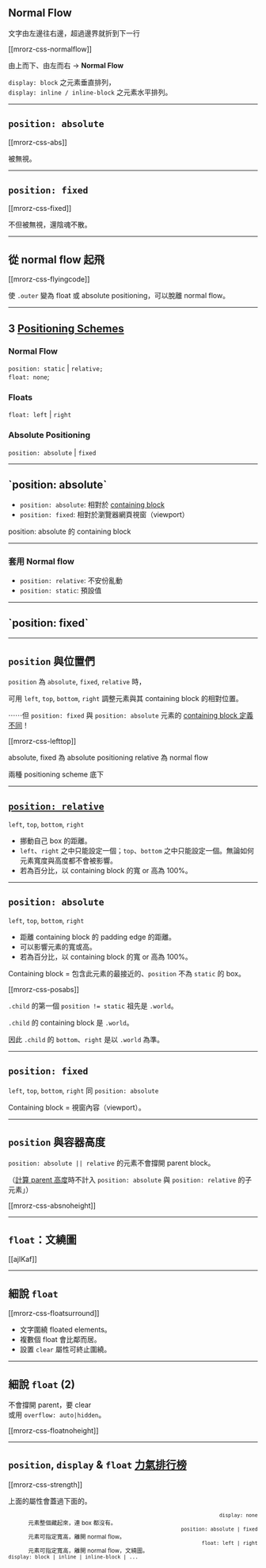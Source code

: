 Normal Flow
--------

文字由左邊往右邊，超過邊界就折到下一行

[[mrorz-css-normalflow]]

由上而下、由左而右 → **Normal Flow**

`display: block` 之元素垂直排列，<br>`display: inline / inline-block` 之元素水平排列。

---

`position: absolute`
----------------------

[[mrorz-css-abs]]

被無視。

---

`position: fixed`
-----------------

[[mrorz-css-fixed]]

<p>不但被無視，還陰魂不散。</p>

---

從 normal flow 起飛
------------------

[[mrorz-css-flyingcode]]

使 `.outer` 變為 float 或 absolute positioning，可以脫離 normal flow。

---

3 [Positioning Schemes](https://www.w3.org/TR/css-position-3/#pos-sch)
---------------------

### Normal Flow

  `position: static` | `relative;`<br>
  `float: none`;

### Floats

  `float: left` | `right`

### Absolute Positioning

  `position: absolute` | `fixed`

---

<h2 class="trailer">`position: absolute`</h2>

* `position: absolute`: 相對於 [containing block](https://www.w3.org/TR/css-position-3/#def-cb)
* `position: fixed`: 相對於瀏覽器網頁視窗（viewport）

<aside>
position: absolute 的 containing block
</aside>

- - -

### 套用 Normal flow

* `position: relative`: 不安份亂動
* `position: static`: 預設值


---

<h2 class="trailer">`position: fixed`</h2>


---

`position` 與位置們
----------------------

`position` 為 `absolute`, `fixed`, `relative` 時，

可用 `left`, `top`, `bottom`, `right` 調整元素與其 containing block 的相對位置。

⋯⋯但 `position: fixed` 與 `position: absolute` 元素的 [containing block 定義不同](https://www.w3.org/TR/css-position-3/#def-cb)！

[[mrorz-css-lefttop]]

<aside>
  absolute, fixed 為 absolute positioning
  relative 為 normal flow

  兩種 positioning scheme 底下

</aside>

---

[`position: relative`](https://www.w3.org/TR/css-position-3/#rel-pos)
----------------------

`left`, `top`, `bottom`, `right`

* 挪動自己 box 的距離。
* `left`、`right` 之中只能設定一個；`top`、`bottom` 之中只能設定一個。無論如何元素寬度與高度都不會被影響。
* 若為百分比，以 containing block 的寬 or 高為 100%。

---

`position: absolute`
----------------------

`left`, `top`, `bottom`, `right`

* 距離 containing block 的 padding edge 的距離。
* 可以影響元素的寬或高。
* 若為百分比，以 containing block 的寬 or 高為 100%。

Containing block = 包含此元素的最接近的、`position` 不為 `static` 的 box。

[[mrorz-css-posabs]]

`.child` 的第一個 `position != static` 祖先是 `.world`。

`.child` 的 containing block 是 `.world`。

因此 `.child` 的 `bottom`、`right` 是以 `.world` 為準。

---

`position: fixed`
----------------------

`left`, `top`, `bottom`, `right` 同 `position: absolute`

Containing block = 視窗內容（viewport）。

---

`position` 與容器高度
----------------------

 `position: absolute || relative` 的元素不會撐開 parent block。

（[計算 parent 高度](https://www.w3.org/TR/CSS22/visudet.html#normal-block)時不計入 `position: absolute` 與 `position: relative` 的子元素」）

[[mrorz-css-absnoheight]]

---

`float`：文繞圖
-----

[[ajIKaf]]

---

細說 `float`
----------------------

[[mrorz-css-floatsurround]]

- 文字圍繞 floated elements。
- 複數個 float 會比鄰而居。
- 設置 `clear` 屬性可終止圍繞。

---

細說 `float` (2)
----------------------
不會撐開 parent，要 clear <br>或用 `overflow: auto|hidden`。

[[mrorz-css-floatnoheight]]

---

`position`, `display` & `float` [力氣排行榜](https://www.w3.org/TR/css-position-3/#dis-pos-flo)
--------

[[mrorz-css-strength]]

<p>上面的屬性會蓋過下面的。</p>
<small>
<dl class="row">
  <dt class="span3" style="text-align: right;"><code>display: none</code></dt>
  <dd class="span3" style="text-align: left;">元素整個藏起來，連 box 都沒有。</dd>
  <dt class="span3" style="text-align: right;"><code>position: absolute | fixed</code></dt>
  <dd class="span3" style="text-align: left;">元素可指定寬高，離開 normal flow。</dd>
  <dt class="span3" style="text-align: right;"><code>float: left | right</code></dt>
  <dd class="span3" style="text-align: left;">元素可指定寬高，離開 normal flow，文繞圖。</dd>
  <dt class="span6"><code>display: block | inline | inline-block | ...</code></dt>
</dl>
</small>
